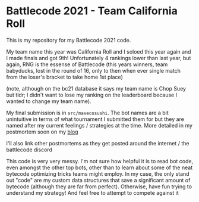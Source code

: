 # Battlecode 2021 - Team California Roll

This is my repository for my Battlecode 2021 code. 

My team name this year was California Roll and I soloed this year again and I made finals and got 9th! Unfortunately 4 rankings lower than last year, but again, RNG is the essense of Battlecode (this years winners, team babyducks, lost in the round of 16, only to then when ever single match from the loser's bracket to take home 1st place)

(note, although on the bc21 database it says my team name is Chop Suey but tldr; I didn't want to lose my ranking on the leaderboard because I wanted to change my team name).

My final submission is in `src/maxecosushi`. The bot names are a bit unintuitive in terms of what tournament I submitted them for but they are named after my current feelings / strategies at the time. More detailed in my postmortem soon on my [blog](https://www.stoneztao.com/blog/)

I'll also link other postmortems as they get posted around the internet / the battlecode discord

This code is very very messy. I'm not sure how helpful it is to read bot code, even amongst the other top bots, other than to learn about some of the neat bytecode optimizing tricks teams might employ. In my case, the only stand out "code" are my custom data structures that save a significant amount of bytecode (although they are far from perfect). Otherwise, have fun trying to understand my strategy! And feel free to attempt to compete against it
